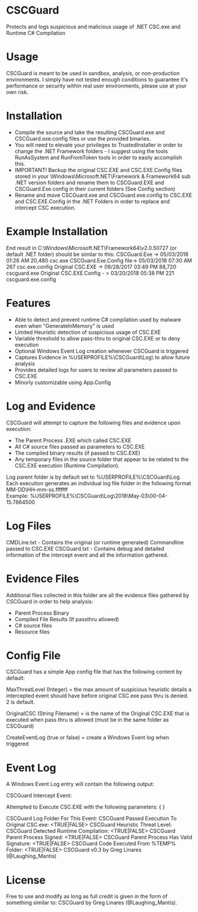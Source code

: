 # CSCGuard
Protects and logs suspicious and malicious usage of .NET CSC.exe and Runtime C# Compilation 

# Usage
CSCGuard is meant to be used in sandbox, analysis, or non-production environments.  I simply have not tested enough conditions to guarantee it's performance or security within real user environments, please use at your own risk.

# Installation
- Compile the source and take the resulting CSCGuard.exe and CSCGuard.exe.config files or use the provided binaries.
- You will need to elevate your privileges to TrustedInstaller in order to change the .NET Framework folders - I suggest using the tools RunAsSystem and RunFromToken tools in order to easily accomplish this.
- IMPORTANT! Backup the original CSC.EXE and CSC.EXE.Config files stored in your \Windows\Microsoft.NET\Framework & Framework64 sub .NET version folders and rename them to CSCGuard.EXE and CSCGuard.Exe.config in their current folders (See Config section)
- Rename and move CSCGuard.exe and CSCGuard.exe.config to CSC.EXE and CSC.EXE.Config in the .NET Folders in order to replace and intercept CSC execution.

# Example Installation 
End result in C:\Windows\Microsoft.NET\Framework64\v2.0.50727 (or default .NET folder) should be similar to this:
CSCGuard.Exe ->             05/03/2018  01:26 AM            20,480 csc.exe
CSCGuard.Exe.Config file->  05/03/2018  07:30 AM               267 csc.exe.config
Original CSC.EXE ->         09/28/2017  03:49 PM            88,720 cscguard.exe
Original CSC.EXE.Config - > 03/20/2018  05:38 PM               221 cscguard.exe.config

# Features
- Able to detect and prevent runtime C# compilation used by malware even when "GenerateInMemory" is used
- Limited Heuristic detection of suspicious usage of CSC.EXE
- Variable threshold to allow pass-thru to original CSC.EXE or to deny execution
- Optional Windows Event Log creation whenever CSCGuard is triggered
- Captures Evidence in %USERPROFILE%\CSCGuard\Log\ to allow future analysis
- Provides detailed logs for users to review all parameters passed to CSC.EXE
- Minorly customizable using App.Config 

# Log and Evidence
CSCGuard will attempt to capture the following files and evidence upon execution:
- The Parent Process .EXE which called CSC.EXE
- All C# source files passed as parameters to CSC.EXE
- The compiled binary results (if passed to CSC.EXE)
- Any temporary files in the source folder that appear to be related to the CSC.EXE execution (Runtime Compilation).

Log parent folder is by default set to %USERPROFILE%\CSCGuard\Log\.
Each execution generates an individual log file folder in the following format MM-DD\HH-mm-ss.fffffff\
Example: %USERPROFILE%\CSCGuard\Log\2018\May-03\00-04-15.7864500

# Log Files
CMDLine.txt - Contains the original (or runtime generated) Commandline passed to CSC.EXE
CSCGuard.txt - Contains debug and detailed information of the intercept event and all the information gathered.

# Evidence Files
Additional files collected in this folder are all the evidence files gathered by CSCGuard in order to help analysis:
- Parent Process Binary
- Compiled File Results (If passthru allowed)
- C# source files
- Resource files


# Config File
CSCGuard has a simple App config file that has the following content by default:
<?xml version="1.0" encoding="utf-8" ?>
<configuration>
  <appSettings>
    <add key="MaxThreatLevel" value="2"></add>
    <add key="OriginalCSC" value="CSCGuard.exe"></add>
    <add key="CreateEventLog" value="true"></add>
  </appSettings>
</configuration>

MaxThreatLevel (Integer) = the max amount of suspicious heuristic details a intercepted event should have before original CSC.exe pass thru is denied.  2 is default.

OriginalCSC (String Filename) = is the name of the Original CSC.EXE that is executed when pass thru is allowed (must be in the same folder as CSCGuard)

CreateEventLog (true or false) = create a Windows Event log when triggered 

# Event Log
A Windows Event Log entry will contain the following output:

CSCGuard Intercept Event: 

<PARENT PROCESS BINARY> Attempted to Execute CSC.EXE with the following parameters: 
{
<CSC COMMANDLINE>
}

CSCGuard Log Folder For This Event: <SPECIFIC EVENT CSCGUARD LOG FOLDER>
CSCGuard Passed Execution To Original CSC.exe: <TRUE|FALSE>
CSCGuard Heuristic Threat Level: <INTEGER>
CSCGuard Detected Runtime Compilation: <TRUE|FALSE>
CSCGuard Parent Process Signed: <TRUE|FALSE>
CSCGuard Parent Process Has Valid Signature: <TRUE|FALSE>
CSCGuard Code Executed From %TEMP% Folder: <TRUE|FALSE>
CSCGuard v0.3 by Greg Linares (@Laughing_Mantis)


# License
Free to use and modify as long as full credit is given in the form of something similar to:
CSCGuard by Greg Linares (@Laughing_Mantis).

